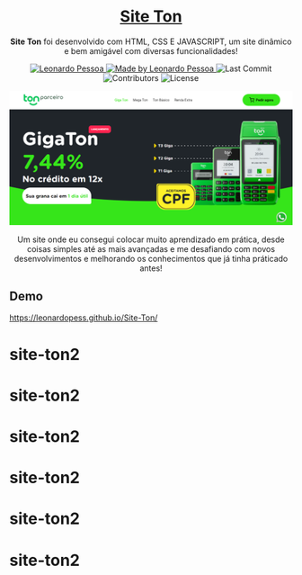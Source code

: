 <h1 align="center">
  <a href="https://leonardopess.github.io/Site-Ton/" target="_blank">
    Site Ton
  </a>
</h1>

<p align="center"><b>Site Ton</b> foi desenvolvido com HTML, CSS E JAVASCRIPT, um site dinâmico e bem amigável com diversas funcionalidades!</p>

<p align="center">
   <a href="https://www.linkedin.com/in/leonardo-pessoa-5733121b5/">
      <img alt="Leonardo Pessoa" src="https://img.shields.io/badge/-Leonardo Pessoa-4e5acf?style=flat&logo=Linkedin&logoColor=white" />
   </a>
  
  <a href="https://github.com/LeonardoPess">
    <img alt="Made by Leonardo Pessoa" src="https://img.shields.io/badge/made%20by-Leonardo%20Pessoa-5965e0">
  </a>

  <img alt="Last Commit" src="https://img.shields.io/github/last-commit/LeonardoPess/Site-Ton?color=rgb(89,101,224)%22">

  <img alt="Contributors" src="https://img.shields.io/github/contributors/LeonardoPess/Site-Ton?color=rgb(89,101,224)">

  <img alt="License" src="https://img.shields.io/badge/license-MIT-%2304D361?color=rgb(89,101,224)">
</p>

<p align="center">
  <img src="home.png">
</p>

<p align="center">Um site onde eu consegui colocar muito aprendizado em prática, desde coisas simples até as mais avançadas e me desafiando com novos desenvolvimentos e melhorando os conhecimentos que já tinha práticado antes!</p>

## Demo
https://leonardopess.github.io/Site-Ton/
# site-ton2
# site-ton2
# site-ton2
# site-ton2
# site-ton2
# site-ton2
